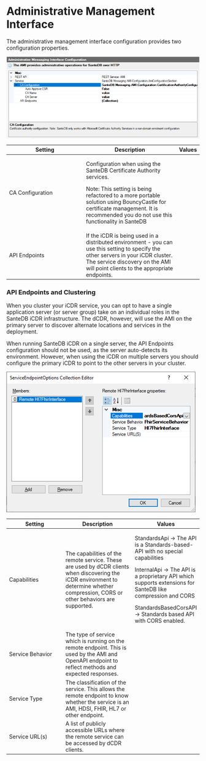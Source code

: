 # Administrative Management Interface

The administrative management interface configuration provides two configuration properties.

![](<../../../../.gitbook/assets/image (422) (1) (1) (1) (1) (1) (1) (1) (1) (1) (1).png>)

<table><thead><tr><th width="216.2676612932232">Setting</th><th width="269.5026452105254">Description</th><th>Values</th></tr></thead><tbody><tr><td>CA Configuration</td><td><p>Configuration when using the SanteDB Certificate Authority services.</p><p>Note: This setting is being refactored to a more portable solution using BouncyCastle for certificate management. It is recommended you do not use this functionality in SanteDB </p></td><td></td></tr><tr><td>API Endpoints</td><td>If the iCDR is being used in a distributed environment - you can use this setting to specify the other servers in your iCDR cluster. The service discovery on the AMI will point clients to the appropriate endpoints.</td><td></td></tr></tbody></table>

### API Endpoints and Clustering

When you cluster your iCDR service, you can opt to have a single application server (or server group) take on an individual roles in the SanteDB iCDR infrastructure. The dCDR, however, will use the AMI on the primary server to discover alternate locations and services in the deployment.

When running SanteDB iCDR on a single server, the API Endpoints configuration should not be used, as the server auto-detects its environment. However, when using the iCDR on multiple servers you should configure the primary iCDR to point to the other servers in your cluster.

![](<../../../../.gitbook/assets/image (482).png>)

<table><thead><tr><th width="207.89270213822925">Setting</th><th width="269.5026452105254">Description</th><th>Values</th></tr></thead><tbody><tr><td>Capabilities</td><td>The capabilities of the remote service. These are used by dCDR clients when discovering the iCDR environment to determine whether compression, CORS or other behaviors are supported.</td><td><p>StandardsApi -> The API is a Standards-based-API with no special capabilities</p><p>InternalApi -> The API is a proprietary API which supports extensions for SanteDB like compression and CORS</p><p>StandardsBasedCorsAPI-> Standards based API with CORS enabled.</p></td></tr><tr><td>Service Behavior</td><td>The type of service which is running on the remote endpoint. This is used by the AMI and OpenAPI endpoint to reflect methods and expected responses.</td><td></td></tr><tr><td>Service Type</td><td>The classification of the service. This allows the remote endpoint to know whether the service is an AMI, HDSI, FHIR, HL7 or other endpoint.</td><td></td></tr><tr><td>Service URL(s)</td><td>A list of publicly accessible URLs where the remote service can be accessed by dCDR clients.</td><td></td></tr></tbody></table>
